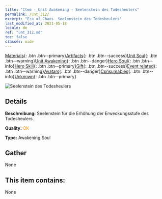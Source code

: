 ```yaml
---
title: "Item - Unit Awakening - Seelenstein des Todesheulers"
permalink: /unt_312/
excerpt: "Era of Chaos  Seelenstein des Todesheulers"
last_modified_at: 2021-05-18
locale: de
ref: "unt_312.md"
toc: false
classes: wide
---
```

 [Materials](/ItemsDE/){: .btn .btn--primary}[Artifacts](/ItemsDE/Artifacts/){: .btn .btn--success}[Unit Soul](/ItemsDE/UnitSoul/){: .btn .btn--warning}[Unit Awakening](/ItemsDE/UnitAwakening/){: .btn .btn--danger}[Hero Soul](/ItemsDE/HeroSoul/){: .btn .btn--info}[Hero Skill](/ItemsDE/HeroSkill/){: .btn .btn--primary}[Gift](/ItemsDE/Gift/){: .btn .btn--success}[Event related](/ItemsDE/Events/){: .btn .btn--warning}[Avatars](/ItemsDE/Avatars/){: .btn .btn--danger}[Consumables](/ItemsDE/Consumables/){: .btn .btn--info}[Unknown](/ItemsDE/Unknown/){: .btn .btn--primary}

 ![Seelenstein des Todesheulers](/images/u/tia_kuangzhanshi.jpg)

## Details
 **Beschreibung:** Seelenstein für die Erhöhung der Erweckungsstufe des Todesheulers.

 **Quality:** <span style="color: #FF8C00">OK</span>

 **Type:** Awakening Soul

## Gather

  None

## This item contains:

  None

